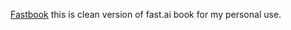 [Fastbook](https://fastai.github.io/fastbook2e/intro.html) this is clean version of fast.ai book for my personal use.